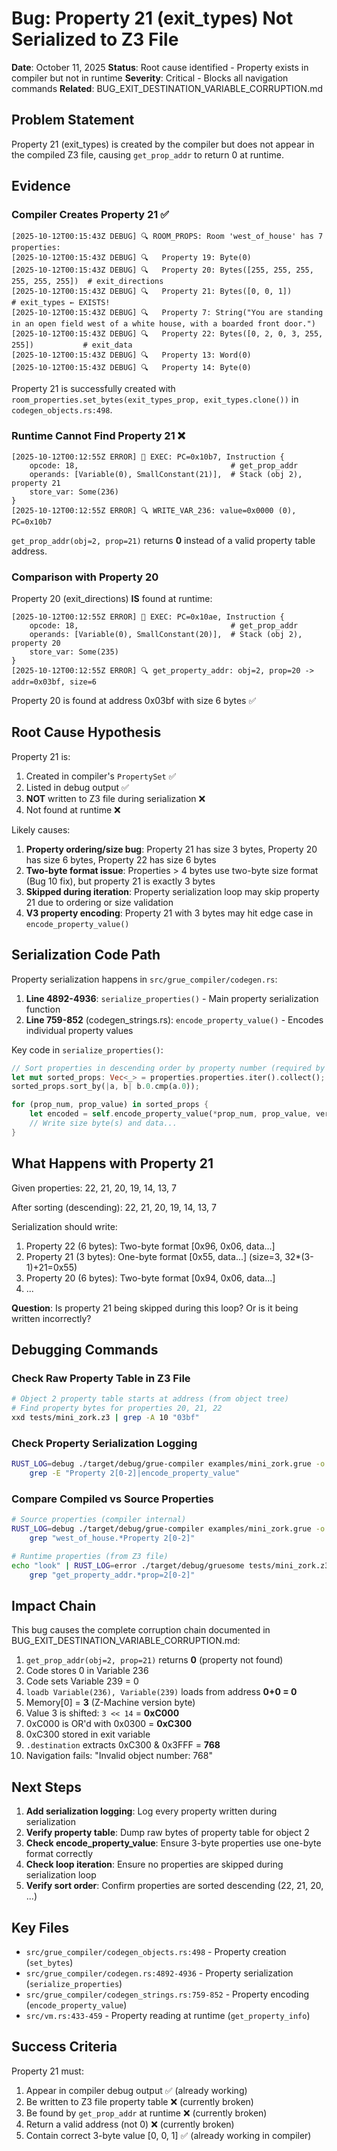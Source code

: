 # Bug: Property 21 (exit_types) Not Serialized to Z3 File

**Date**: October 11, 2025
**Status**: Root cause identified - Property exists in compiler but not in runtime
**Severity**: Critical - Blocks all navigation commands
**Related**: BUG_EXIT_DESTINATION_VARIABLE_CORRUPTION.md

## Problem Statement

Property 21 (exit_types) is created by the compiler but does not appear in the compiled Z3 file, causing `get_prop_addr` to return 0 at runtime.

## Evidence

### Compiler Creates Property 21 ✅

```
[2025-10-12T00:15:43Z DEBUG] 🔍 ROOM_PROPS: Room 'west_of_house' has 7 properties:
[2025-10-12T00:15:43Z DEBUG] 🔍   Property 19: Byte(0)
[2025-10-12T00:15:43Z DEBUG] 🔍   Property 20: Bytes([255, 255, 255, 255, 255, 255])  # exit_directions
[2025-10-12T00:15:43Z DEBUG] 🔍   Property 21: Bytes([0, 0, 1])                        # exit_types ← EXISTS!
[2025-10-12T00:15:43Z DEBUG] 🔍   Property 7: String("You are standing in an open field west of a white house, with a boarded front door.")
[2025-10-12T00:15:43Z DEBUG] 🔍   Property 22: Bytes([0, 2, 0, 3, 255, 255])           # exit_data
[2025-10-12T00:15:43Z DEBUG] 🔍   Property 13: Word(0)
[2025-10-12T00:15:43Z DEBUG] 🔍   Property 14: Byte(0)
```

Property 21 is successfully created with `room_properties.set_bytes(exit_types_prop, exit_types.clone())` in `codegen_objects.rs:498`.

### Runtime Cannot Find Property 21 ❌

```
[2025-10-12T00:12:55Z ERROR] 🔧 EXEC: PC=0x10b7, Instruction {
    opcode: 18,                                  # get_prop_addr
    operands: [Variable(0), SmallConstant(21)],  # Stack (obj 2), property 21
    store_var: Some(236)
}
[2025-10-12T00:12:55Z ERROR] 🔍 WRITE_VAR_236: value=0x0000 (0), PC=0x10b7
```

`get_prop_addr(obj=2, prop=21)` returns **0** instead of a valid property table address.

### Comparison with Property 20

Property 20 (exit_directions) **IS** found at runtime:

```
[2025-10-12T00:12:55Z ERROR] 🔧 EXEC: PC=0x10ae, Instruction {
    opcode: 18,                                  # get_prop_addr
    operands: [Variable(0), SmallConstant(20)],  # Stack (obj 2), property 20
    store_var: Some(235)
}
[2025-10-12T00:12:55Z ERROR] 🔍 get_property_addr: obj=2, prop=20 -> addr=0x03bf, size=6
```

Property 20 is found at address 0x03bf with size 6 bytes ✅

## Root Cause Hypothesis

Property 21 is:
1. Created in compiler's `PropertySet` ✅
2. Listed in debug output ✅
3. **NOT** written to Z3 file during serialization ❌
4. Not found at runtime ❌

Likely causes:
1. **Property ordering/size bug**: Property 21 has size 3 bytes, Property 20 has size 6 bytes, Property 22 has size 6 bytes
2. **Two-byte format issue**: Properties > 4 bytes use two-byte size format (Bug 10 fix), but property 21 is exactly 3 bytes
3. **Skipped during iteration**: Property serialization loop may skip property 21 due to ordering or size validation
4. **V3 property encoding**: Property 21 with 3 bytes may hit edge case in `encode_property_value()`

## Serialization Code Path

Property serialization happens in `src/grue_compiler/codegen.rs`:

1. **Line 4892-4936**: `serialize_properties()` - Main property serialization function
2. **Line 759-852** (codegen_strings.rs): `encode_property_value()` - Encodes individual property values

Key code in `serialize_properties()`:
```rust
// Sort properties in descending order by property number (required by Z-Machine spec)
let mut sorted_props: Vec<_> = properties.properties.iter().collect();
sorted_props.sort_by(|a, b| b.0.cmp(a.0));

for (prop_num, prop_value) in sorted_props {
    let encoded = self.encode_property_value(*prop_num, prop_value, version)?;
    // Write size byte(s) and data...
}
```

## What Happens with Property 21

Given properties: 22, 21, 20, 19, 14, 13, 7

After sorting (descending): 22, 21, 20, 19, 14, 13, 7

Serialization should write:
1. Property 22 (6 bytes): Two-byte format [0x96, 0x06, data...]
2. Property 21 (3 bytes): One-byte format [0x55, data...] (size=3, 32*(3-1)+21=0x55)
3. Property 20 (6 bytes): Two-byte format [0x94, 0x06, data...]
4. ...

**Question**: Is property 21 being skipped during this loop? Or is it being written incorrectly?

## Debugging Commands

### Check Raw Property Table in Z3 File

```bash
# Object 2 property table starts at address (from object tree)
# Find property bytes for properties 20, 21, 22
xxd tests/mini_zork.z3 | grep -A 10 "03bf"
```

### Check Property Serialization Logging

```bash
RUST_LOG=debug ./target/debug/grue-compiler examples/mini_zork.grue -o /tmp/test.z3 2>&1 | \
    grep -E "Property 2[0-2]|encode_property_value"
```

### Compare Compiled vs Source Properties

```bash
# Source properties (compiler internal)
RUST_LOG=debug ./target/debug/grue-compiler examples/mini_zork.grue -o /tmp/test.z3 2>&1 | \
    grep "west_of_house.*Property 2[0-2]"

# Runtime properties (from Z3 file)
echo "look" | RUST_LOG=error ./target/debug/gruesome tests/mini_zork.z3 2>&1 | \
    grep "get_property_addr.*prop=2[0-2]"
```

## Impact Chain

This bug causes the complete corruption chain documented in BUG_EXIT_DESTINATION_VARIABLE_CORRUPTION.md:

1. `get_prop_addr(obj=2, prop=21)` returns **0** (property not found)
2. Code stores 0 in Variable 236
3. Code sets Variable 239 = 0
4. `loadb Variable(236), Variable(239)` loads from address **0+0 = 0**
5. Memory[0] = **3** (Z-Machine version byte)
6. Value 3 is shifted: `3 << 14` = **0xC000**
7. 0xC000 is OR'd with 0x0300 = **0xC300**
8. 0xC300 stored in exit variable
9. `.destination` extracts 0xC300 & 0x3FFF = **768**
10. Navigation fails: "Invalid object number: 768"

## Next Steps

1. **Add serialization logging**: Log every property written during serialization
2. **Verify property table**: Dump raw bytes of property table for object 2
3. **Check encode_property_value**: Ensure 3-byte properties use one-byte format correctly
4. **Check loop iteration**: Ensure no properties are skipped during serialization loop
5. **Verify sort order**: Confirm properties are sorted descending (22, 21, 20, ...)

## Key Files

- `src/grue_compiler/codegen_objects.rs:498` - Property creation (`set_bytes`)
- `src/grue_compiler/codegen.rs:4892-4936` - Property serialization (`serialize_properties`)
- `src/grue_compiler/codegen_strings.rs:759-852` - Property encoding (`encode_property_value`)
- `src/vm.rs:433-459` - Property reading at runtime (`get_property_info`)

## Success Criteria

Property 21 must:
1. Appear in compiler debug output ✅ (already working)
2. Be written to Z3 file property table ❌ (currently broken)
3. Be found by `get_prop_addr` at runtime ❌ (currently broken)
4. Return a valid address (not 0) ❌ (currently broken)
5. Contain correct 3-byte value [0, 0, 1] ✅ (already working in compiler)
